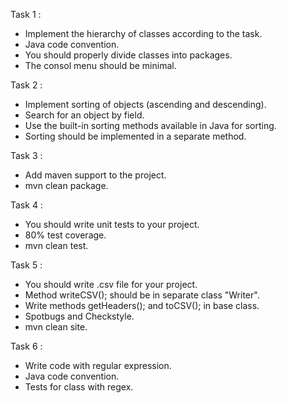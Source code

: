 Task 1 :
- Implement the hierarchy of classes according to the task.
- Java code convention.
- You should properly divide classes into packages.
- The consol menu should be minimal.

Task 2 :
- Implement sorting of objects (ascending and descending).
- Search for an object by field.
- Use the built-in sorting methods available in Java for sorting.
- Sorting should be implemented in a separate method.

Task 3 :
- Add maven support to the project.
- mvn clean package.

Task 4 :
- You should write unit tests to your project.
- 80% test coverage.
- mvn clean test.

Task 5 :
- You should write .csv file for your project.
- Method writeCSV(); should be in separate class "Writer".
- Write methods getHeaders(); and toCSV(); in base class.
- Spotbugs and Checkstyle.
- mvn clean site.

Task 6 :
- Write code with regular expression.
- Java code convention.
- Tests for class with regex.
